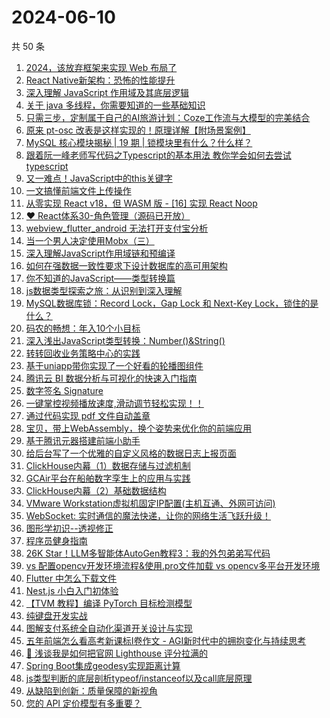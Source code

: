# 2024-06-10

共 50 条

<!-- BEGIN JUEJIN -->
<!-- 最后更新时间 2024-06-10 00:01:04 +0800 -->
1. [2024，该放弃框架来实现 Web 布局了](https://juejin.cn/post/7377355452890726409)
1. [React Native新架构：恐怖的性能提升](https://juejin.cn/post/7377277576651898899)
1. [深入理解 JavaScript 作用域及其底层逻辑](https://juejin.cn/post/7377439806136811572)
1. [关于 java 多线程，你需要知道的一些基础知识](https://juejin.cn/post/7376690981858803746)
1. [只需三步，定制属于自己的AI旅游计划：Coze工作流与大模型的完美结合](https://juejin.cn/post/7377026952785969189)
1. [原来 pt-osc 改表是这样实现的！原理详解【附场景案例】](https://juejin.cn/post/7376872122511491112)
1. [MySQL 核心模块揭秘 | 19 期 | 锁模块里有什么？什么样？](https://juejin.cn/post/7376930488738627624)
1. [跟着阮一峰老师写代码之Typescript的基本用法  教你学会如何去尝试typescript](https://juejin.cn/post/7376611166024908809)
1. [又一难点！JavaScript中的this关键字](https://juejin.cn/post/7377626328895291392)
1. [一文搞懂前端文件上传操作](https://juejin.cn/post/7377195179758927911)
1. [从零实现 React v18，但 WASM 版 - [16] 实现 React Noop](https://juejin.cn/post/7377208894550573065)
1. [❤ React体系30-角色管理（源码已开放）](https://juejin.cn/post/7376950812059648035)
1. [webview_flutter_android 无法打开支付宝分析](https://juejin.cn/post/7376465327360458790)
1. [当一个男人决定使用Mobx（三）](https://juejin.cn/post/7376228069152227365)
1. [深入理解JavaScript作用域链和预编译](https://juejin.cn/post/7377647067575418932)
1. [如何在强数据一致性要求下设计数据库的高可用架构](https://juejin.cn/post/7376582861662224425)
1. [你不知道的JavaScript——类型转换篇](https://juejin.cn/post/7377683176228995099)
1. [js数据类型探索之旅：从识别到深入理解](https://juejin.cn/post/7377275977414934555)
1. [MySQL数据库锁：Record Lock，Gap Lock 和 Next-Key Lock，锁住的是什么？](https://juejin.cn/post/7377195179759747111)
1. [码农的畅想：年入10个小目标](https://juejin.cn/post/7376925694613274674)
1. [深入浅出JavaScript类型转换：Number()&String()](https://juejin.cn/post/7377576183771938855)
1. [转转回收业务策略中心的实践](https://juejin.cn/post/7376690981859164194)
1. [基于uniapp带你实现了一个好看的轮播图组件](https://juejin.cn/post/7377245069474021412)
1. [腾讯云 BI 数据分析与可视化的快速入门指南](https://juejin.cn/post/7377208418569306147)
1. [数字签名 Signature](https://juejin.cn/post/7376324160484327424)
1. [一键掌控视频播放速度,滑动调节轻松实现！！](https://juejin.cn/post/7377664582730219539)
1. [通过代码实现 pdf 文件自动盖章](https://juejin.cn/post/7377643248187080715)
1. [宝贝，带上WebAssembly，换个姿势来优化你的前端应用](https://juejin.cn/post/7377245069474070564)
1. [基于腾讯元器搭建前端小助手](https://juejin.cn/post/7376425155382624296)
1. [给后台写了一个优雅的自定义风格的数据日志上报页面](https://juejin.cn/post/7377191678861770789)
1. [ClickHouse内幕（1）数据存储与过滤机制](https://juejin.cn/post/7377295478281240591)
1. [GCAir平台在船舶数字孪生上的应用与实践](https://juejin.cn/post/7377290806727606307)
1. [ClickHouse内幕（2）基础数据结构](https://juejin.cn/post/7377290806728736803)
1. [VMware Workstation虚拟机固定IP配置(主机互通、外网可访问)](https://juejin.cn/post/7377298855229227043)
1. [WebSocket: 实时通信的魔法快递，让你的网络生活飞跃升级！](https://juejin.cn/post/7377557326637105171)
1. [图形学初识--透视修正](https://juejin.cn/post/7376477309321265162)
1. [程序员健身指南](https://juejin.cn/post/7377557326636531731)
1. [26K Star！LLM多智能体AutoGen教程3：我的外包弟弟写代码](https://juejin.cn/post/7376571122362613811)
1. [vs 配置opencv开发环境流程&使用.pro文件加载 vs opencv多平台开发环境](https://juejin.cn/post/7377298855228047395)
1. [Flutter 中怎么下载文件](https://juejin.cn/post/7376861773838893093)
1. [Nest.js 小白入门初体验](https://juejin.cn/post/7377595015047004171)
1. [【TVM 教程】编译 PyTorch 目标检测模型](https://juejin.cn/post/7377421387600379904)
1. [纯键盘开发实战](https://juejin.cn/post/7377357813981544486)
1. [图解支付系统全自动化渠道开关设计与实现](https://juejin.cn/post/7377589884188966922)
1. [五年前端怎么看高考新课标I卷作文 - AGI新时代中的拥抱变化与持续思考](https://juejin.cn/post/7377439806135828532)
1. [🌱 浅谈我是如何把官网 Lighthouse 评分拉满的](https://juejin.cn/post/7377247135006638114)
1. [Spring Boot集成geodesy实现距离计算](https://juejin.cn/post/7377217883305984038)
1. [js类型判断的底层剖析typeof/instanceof以及call底层原理](https://juejin.cn/post/7377741132823904292)
1. [从缺陷到创新：质量保障的新视角](https://juejin.cn/post/7377295478281224207)
1. [您的 API 定价模型有多重要？](https://juejin.cn/post/7376947424638894121)
<!-- END JUEJIN -->